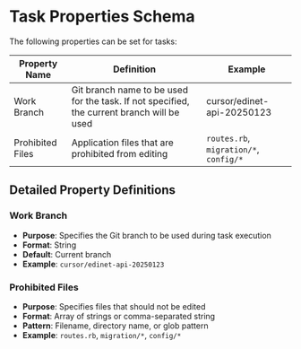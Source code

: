 # Task Properties Schema

The following properties can be set for tasks:

|Property Name| Definition| Example|
|---|---|---|
|Work Branch| Git branch name to be used for the task. If not specified, the current branch will be used| cursor/edinet-api-20250123|
|Prohibited Files| Application files that are prohibited from editing| `routes.rb`, `migration/*`, `config/*` |

## Detailed Property Definitions

### Work Branch
- **Purpose**: Specifies the Git branch to be used during task execution
- **Format**: String
- **Default**: Current branch
- **Example**: `cursor/edinet-api-20250123`

### Prohibited Files
- **Purpose**: Specifies files that should not be edited
- **Format**: Array of strings or comma-separated string
- **Pattern**: Filename, directory name, or glob pattern
- **Example**: `routes.rb`, `migration/*`, `config/*` 